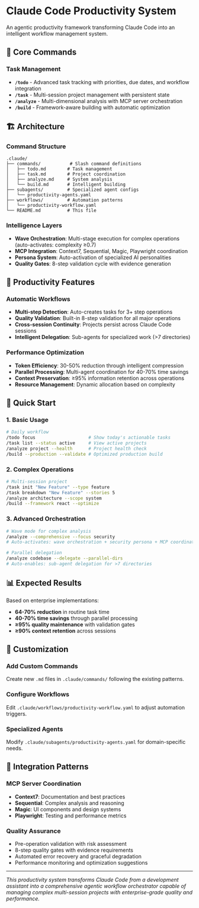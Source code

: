 # Claude Code Productivity System

An agentic productivity framework transforming Claude Code into an intelligent workflow management system.

## 🚀 Core Commands

### Task Management
- **`/todo`** - Advanced task tracking with priorities, due dates, and workflow integration
- **`/task`** - Multi-session project management with persistent state
- **`/analyze`** - Multi-dimensional analysis with MCP server orchestration  
- **`/build`** - Framework-aware building with automatic optimization

## 🏗️ Architecture

### Command Structure
```
.claude/
├── commands/           # Slash command definitions
│   ├── todo.md        # Task management
│   ├── task.md        # Project coordination  
│   ├── analyze.md     # System analysis
│   └── build.md       # Intelligent building
├── subagents/         # Specialized agent configs
│   └── productivity-agents.yaml
├── workflows/         # Automation patterns
│   └── productivity-workflow.yaml
└── README.md          # This file
```

### Intelligence Layers
- **Wave Orchestration**: Multi-stage execution for complex operations (auto-activates: complexity ≥0.7)
- **MCP Integration**: Context7, Sequential, Magic, Playwright coordination
- **Persona System**: Auto-activation of specialized AI personalities
- **Quality Gates**: 8-step validation cycle with evidence generation

## 🎯 Productivity Features

### Automatic Workflows
- **Multi-step Detection**: Auto-creates tasks for 3+ step operations
- **Quality Validation**: Built-in 8-step validation for all major operations
- **Cross-session Continuity**: Projects persist across Claude Code sessions
- **Intelligent Delegation**: Sub-agents for specialized work (>7 directories)

### Performance Optimization
- **Token Efficiency**: 30-50% reduction through intelligent compression
- **Parallel Processing**: Multi-agent coordination for 40-70% time savings
- **Context Preservation**: ≥95% information retention across operations
- **Resource Management**: Dynamic allocation based on complexity

## 🔧 Quick Start

### 1. Basic Usage
```bash
# Daily workflow
/todo focus                    # Show today's actionable tasks
/task list --status active     # View active projects
/analyze project --health      # Project health check
/build --production --validate # Optimized production build
```

### 2. Complex Operations
```bash
# Multi-session project
/task init "New Feature" --type feature
/task breakdown "New Feature" --stories 5
/analyze architecture --scope system
/build --framework react --optimize
```

### 3. Advanced Orchestration  
```bash
# Wave mode for complex analysis
/analyze --comprehensive --focus security
# Auto-activates: wave orchestration + security persona + MCP coordination

# Parallel delegation
/analyze codebase --delegate --parallel-dirs
# Auto-enables: sub-agent delegation for >7 directories
```

## 📊 Expected Results

Based on enterprise implementations:
- **64-70% reduction** in routine task time
- **40-70% time savings** through parallel processing  
- **≥95% quality maintenance** with validation gates
- **≥90% context retention** across sessions

## 🎨 Customization

### Add Custom Commands
Create new `.md` files in `.claude/commands/` following the existing patterns.

### Configure Workflows
Edit `.claude/workflows/productivity-workflow.yaml` to adjust automation triggers.

### Specialized Agents
Modify `.claude/subagents/productivity-agents.yaml` for domain-specific needs.

## 🔗 Integration Patterns

### MCP Server Coordination
- **Context7**: Documentation and best practices
- **Sequential**: Complex analysis and reasoning
- **Magic**: UI components and design systems  
- **Playwright**: Testing and performance metrics

### Quality Assurance
- Pre-operation validation with risk assessment
- 8-step quality gates with evidence requirements
- Automated error recovery and graceful degradation
- Performance monitoring and optimization suggestions

---

*This productivity system transforms Claude Code from a development assistant into a comprehensive agentic workflow orchestrator capable of managing complex multi-session projects with enterprise-grade quality and performance.*